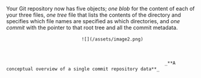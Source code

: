 

Your Git repository now has five objects; _one blob_ for the content of each of your three files, _one tree_ file that lists the contents of the directory and specifies which file names are specified as which directories, and _one commit_ with the pointer to that root tree and all the commit metadata.









                                ![](/assets/image2.png)



                                                               _**A conceptual overview of a single commit repository data**_

                            

















